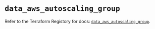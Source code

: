 # `data_aws_autoscaling_group`

Refer to the Terraform Registory for docs: [`data_aws_autoscaling_group`](https://registry.terraform.io/providers/hashicorp/aws/5.6.1/docs/data-sources/autoscaling_group).
